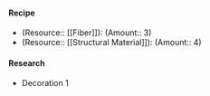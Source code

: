 #### Recipe
- (Resource:: [[Fiber]]): (Amount:: 3)
- (Resource:: [[Structural Material]]): (Amount:: 4)

#### Research
- Decoration 1